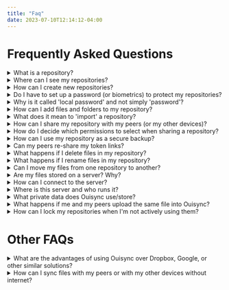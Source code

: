 ```yaml
---
title: "Faq"
date: 2023-07-10T12:14:12-04:00
---
```

# Frequently Asked Questions

<details>
<summary>
What is a repository?
</summary>
{{% markdown %}}
A _**repository**_ is simply a place where you can store and share your files and folders securely, using **Ouisync**. You can think of it as a root folder, or even a safe, that will contain other folders and files that you want to share with your peers.
{{% /markdown %}}
</details> 

<details>
<summary>
Where can I see my repositories?
</summary>
{{% markdown %}}
When you open the **Ouisync app**, after the onboarding screens you will see the main screen listing all the repositories you have created. Initially this screen will be empty, but as you begin creating _**repositories**_, they will be listed here. 

(insert screenshot)
{{% /markdown %}}
</details> 
<details>
<summary>
How can I create new repositories?
</summary>
{{% markdown %}}
To create a new _**repository**_, tap the  **+** button, (Insert the screenshot of the button) then select **"Create Repository"** and give it a name. You also have the option here to protect your repository with a local password or your biometrics (if you've got them set up on your device).

#### See [**_What is a 'local password'?_**](https://github.com/equalitie/ouisync-app/wiki/_new#what-is-a-local-password) to learn more about them.

(insert the screenshot of the selection)
{{% /markdown %}}
</details> 

<details>
<summary>
Do I have to set up a password (or biometrics) to protect my repositories?
</summary>
{{% markdown %}}
There is no requirement to protect your repositories either by password or by biometrics. Whether you decide to do it depends on the sensitivity of data that you store in Ouisync repositories and habitual usage of your devices.  For storing and sharing photos of your cat, maybe a password is not necessary.  But for storing more sensitive personal data, we recommend passwords (or biometrics) be set up.

To do that, tap on Add local password: 

{{< figure src="/static/img/create_local_password.png" title="Adding a local password" >}}

After that you will see this dialog box and you can either set up a local password or select the biometircs protection (if you have it set up on your device):

(insert screenshot)

You can have a different password for each repository.  It is also possible to have a mixture of password (or biometrics) protected Ouisync repositories and ones without protection. 

If you do not set up the password or biometric protection when creating a repository, you can do it later by going to the Repository settings (the three vertical dots next to the repository name) and to the Security options for that repository.

(insert screenshot)

{{% /markdown %}}
</details>

<details>
<summary>
Why is it called 'local password' and not simply 'password'?
</summary>
{{% markdown %}}
A local password is a password set up only for your own device. You don't need to share it with your peers. They can set up their own passwords to protect the shared **Ouisync** _**repositories**_ on their own devices.
{{% /markdown %}}
</details>

<details>
<summary>
How can I add files and folders to my repository?
</summary>
{{% markdown %}}
That's easy. Tap on the repository name.  This will take you to the _**repository**_ contents screen where you will see a Plus button: 
(insert plus button)
This will open a small window where you can choose whether to create a folder for your files within that repository or add files to it from your device or external storage (such as a USB stick or SD card).   
(insert screenshot)
There you can decide to create a new folder: 
(insert screenshot)
Or you can import files into one of the existing folders. 
{{% /markdown %}}
</details> 

<details>
<summary>
What does it mean to 'import' a repository?
</summary>
{{% markdown %}}
To import a _**repository**_ means that you want to recreate on your device a _**repository**_ that a peer has shared with you.  

You start with the same **+** button and then select **'Import'**:
(Insert the screenshot of the Import button)
Tapping on the Import repository button will bring you to this screen:
(insert screenshot)
Here you have two options - to scan a QR code generated by your peer or to import a link your peer has sent you (by email, any messaging app etc). ​The link looks like this:
​(insert screenshot of link)
After you copy and paste the link you received from your peers into the provided field, or after you scan the QR code of the repository you wish to import, the imported repository will appear on your screen and after a short while all its content will be imported into your device.  You now have on your device a replica of the repository that your peer shared with you.   
{{% /markdown %}}
</details>

<details>
<summary>
How can I share my repository with my peers (or my other devices)?
</summary>
{{% markdown %}}
You can do this by tapping  the three vertical dots next to the repository name which will open the Settings screen for that repository and tapping the Share symbol:
(insert screenshot)
  
If the peer (or device) with whom you want to share a _**repository**_ is nearby, they can tap on **'Import repository'** on their device (insert screenshot), and then scan the QR code displayed on your screen:

(insert QR screenshot of QR code)

This action will import a copy of your _**repository**_ onto your peer's device, including all the files and folders within it. 

If your peer is not nearby, you can share your repositories by generating a link to send to your peer (or your other device): 
(insert screenshot)
You can copy the link and paste it into an email or any messaging application or you can tap the Share link button which will open one of the apps that you can use to send it. Your peers will need to copy and paste that link into the field provided when they tap **'Import Repository'** on their device. 
(insert screenshot)
**PS:** To paste a link to the input field, you tap and hold your finger on it, until a small **Paste** button appears (insert Paste button) to tap.
{{% /markdown %}}
</details>

<details>
<summary>
How do I decide which permissions to select when sharing a repository?
</summary>
{{% markdown %}}
### **Write**
  
(insert screenshot)

If you want your peers to be able to add files, delete them, rename or move them within the repository that you shared with them, then you need to share your repository with Write permission.

An example use case for this level of permissions: _sharing photos with friends and family, or working collaboratively on a project._ 

### **Read**

(insert screenshot)

If you want your peers to only be able to read the _**repository**_ contents, then select **Read permissions**. This means they will be able to open the files and read them, but they won't be able to add new files to your shared _**repository**_, nor move or delete any files from it.

An example use case would be _when you want to share the information regarding an event or news items, or maybe regarding certain products, or perhaps you are a teacher sharing some content with your students, etc. In all these you want the recipients to be able to read the contents but not change them._ 

### **Blind**

(insert screenshot) 
This level of permissions can be useful when you want to securely store your _**repository**_ as a backup. This means that the person or device with whom you shared your repository as **'blind'** won't be able to open the files to read them, nor make any changes to them. This way you can store your data securely on a friend's computer, for example. 
{{% /markdown %}}
</details>

<details>
<summary>
How can I use my repository as a secure backup?
</summary>
{{% markdown %}}
### Create Secure Backups

You can create a secure backup repository on a spare device of your own or even on a friend's device. To do that you first need to generate the **Write** token link for the _**repository**_ that you want to store blind. Please keep the **Write** token link somewhere safe, as you will need it for retrieving the data from your blind copy later on.

Then you create a **Blind** link and import this blind repository into the backup device.

### Retrieving Information from Blind Repositories

If you accidentally delete a _**repository**_ from your primary device, what you can do is go to **'Import _Repository_'**, copy and paste the **WRITE** link (which you kept somewhere safe!*) into the provided field, and that's it. Once your primary device connects with your backup device, they will sync - i.e.: the primary _**repository**_ will automatically sync with your backup _**repository**_ and receive all the files that _**repository**_ contains.

#### **Note:** if you add files to your primary _**repository**_, that addition will be propagated to your backup _**repository**_ too (if your backup device is connected/online. That means that your backup _**repository**_ will automatically receive all updates from your primary _**repository**_. However, if you delete any files in your primary _**repository**_, then that deletion will be propagated too, and you won't be able to retrieve those files. **Ouisync** is currently primarily a synchronization tool and not a secure backup tool. The selective syncing, and creating snapshots in time that will allow you to go back to the previous version of your _**repository**_ is planned for development in future **Ouisync** releases.

#### **Notice:** if you lose your **'Write'** link for the backup _**repository**_, you won't be able to retrieve data from that blind copy. 
{{% /markdown %}}
</details>


<details>
<summary>
Can my peers re-share my token links? 
</summary>
{{% markdown %}}
Yes. They can generate the token links with the same permissions they had in the original token link that they received from you, or lower. 

This means that if a person has received a token link to import a _**repository**_ with **Write** permissions they are able to generate the same kind of link to share the same _**repository**_ with other people, or they can also generate links for the same _**repository**_ but with lower permissions (**Read** or **Blind**). 

If they imported a **_repository_** with **Read** permissions only, then they can share it with others as **Read** or **Blind**. If they imported your _**repository**_ as **Blind**, they can only share it as **Blind**. 
{{% /markdown %}}
</details>

<details>
<summary>
What happens if I delete files in my repository?
</summary>
{{% markdown %}}
File deletion is propagated to all replicas in existence -which means the same file that you deleted will be automatically deleted in the _**repositories**_ of all the peers with whom you have shared it.

Equally, if your peers delete any files in any of the _**repositories**_ that they have imported from you, their file deletions will be propagated to your device too. It works both ways -i.e.: _**repositories**_ shared  with **Write** permissions will sync with each other, including file edits, additions or deletions.

{{% /markdown %}}
</details>
<details>
<summary>
What happens if I rename files in my repository?
</summary>
{{% markdown %}}
If you rename files in your _**repository**_, the new file name will be propagated to the _**repositories**_ of all the peers that you shared your _**repository**_ with.
{{% /markdown %}}
</details>

<details>
<summary>
Can I move my files from one repository to another?
</summary>
{{% markdown %}}
No. At the moment you can only move files from one folder to another within the same _**repository**_. Moving files from one repository to another is planned for future releases of **Ouisync**.
{{% /markdown %}}
</details>

<details>
<summary>
Are my files stored on a server? Why?
</summary>
{{% markdown %}}
Yes. They are stored fully encrypted in transport as well as at rest and are not readable by the server.

The purpose of the server storage is to facilitate file syncing when peers are not online at the same time. If you want to share a _**repository**_ with a peer who is not online at the moment, your _**repository**_ data will be stored encrypted on the server and when your peer comes online and connects either to the server (or to your device) the files from the stored _**repository**_ will sync with the files in your peer's _**repository**_.
{{% /markdown %}}
</details>

<details>
<summary>
How can I connect to the server?
</summary>
{{% markdown %}}
This happens automatically when you share a _**repository**_ with a peer - you don't need to perform any additional actions.
{{% /markdown %}}
</details>

<details>
<summary>
Where is this server and who runs it?
</summary>
{{% markdown %}}
The Ouisync servers are physically located in Canada and are managed by eQualitie.
{{% /markdown %}}
</details>

<details>
<summary>
What private data does Ouisync use/store?
</summary>
{{% markdown %}}
**Ouisync** uses the IP addresses of your devices to be able to connect you with your peers in the peer-to-peer network. We don't store those IP addresses anywhere on our systems. We don't keep any other user data. 
{{% /markdown %}}
</details>
<details>
<summary>
What happens if me and my peers upload the same file into Ouisync?
</summary>
{{% markdown %}}
Ouisync is capable of handling two different scenarios.

#### Peers who are online at the same time

If you and one or more peers upload the same file (for example Billy.jpg) to the same Ouisync _**repository**_ that another peer has already uploaded, Ouisync will detect this situation and ask if you want to keep both files or replace one of them:

(insert screenshot)

If you decide to keep both of them, the new one will have (1) added to the name and you will see both files on your Ouisync screen. If you decide to replace the existing one, then the new ones will overwrite it and the old one will no longer exist.

#### Peers who are offline at the time of uploading the files

If you and one or more peers upload the same file (for example Free_Test-Data_1MB.docx) when you are offline and therefore not able to sync files immediately, your files will sync when you are able to connect to your peers again.  In the event of two or more files bearing the same name, Ouisync will detect this situation and add a random string at the end of the name of each file to distinguish them.  You can then view them and decide which one to keep, whether to rename them, etc. 

(insert screenshot)

{{% /markdown %}}
</details>

<details>
<summary>
How can I lock my repositories when I'm not actively using them?
</summary>
{{% markdown %}}
To lock your _**repositories**_ when not actively working on them, tap on the **Lock** button: (insert screenshot).

To unlock them, tap on the repository name or on this button: (insert screenshot).

If your _**repository**_ is protected by password, enter the password when prompted. Otherwise, just tap on the **Unlock** button and continue to work on your repository.

{{% /markdown %}}
</details>

# Other FAQs

<details>
<summary>
What are the advantages of using Ouisync over Dropbox, Google, or other similar solutions?
</summary>
{{% markdown %}}
### Free to use

To be able to share files using Dropbox, you need to create a Dropbox account. This requires your name, email, and credit card. It also requires payment. 

**Ouisync** is entirely free and open source software. To share files using **Ouisync**, you only need to install the app. That's it. No payment is required.

### Anonymity

**Ouisync** does not require the creation of user accounts. With **Ouisync**, it is simply a matter of installing the app and using it. All users are completely anonymous.

### **Ouisync** is a **P2P** solution

This means that using **Ouisync** successfully does not depend on any central server anywhere. **Ouisync** makes use of decentralized peer-to-peer networking, which makes it an effective file-sharing app even in situations where well-known file-sharing servers (such as **Dropbox** or **Google Drive**) are unavailable.

{{% /markdown %}}
</details>

<details>
<summary>
How can I sync files with my peers or with my other devices without internet?
</summary>
{{% markdown %}}
In situations with limited internet availability, you will need to make sure some means of connecting to other devices still exists. 

This could be a WiFi signal available to all devices that want to share **Ouisync** _**repositories**_, or it could be intranet, a local network or similar technologies. 

Currently _**repositories**_ cannot be shared via Bluetooth. This feature is planned for future releases.
{{% /markdown %}}
</details>
